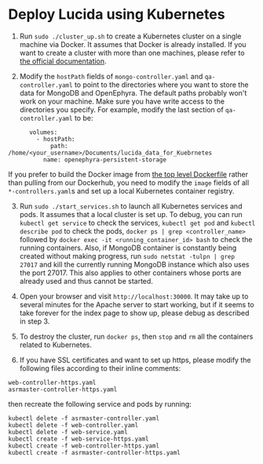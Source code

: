 # Deploy Lucida using Kubernetes

1. Run `sudo ./cluster_up.sh` to create a Kubernetes cluster on a single machine via Docker.
It assumes that Docker is already installed.
If you want to create a cluster with more than one machines,
please refer to [the official documentation](http://kubernetes.io/docs/).

2. Modify the `hostPath` fields of `mongo-controller.yaml` and `qa-controller.yaml`
to point to the directories where you want to store the data for MongoDB and OpenEphyra.
The default paths probably won't work on your machine.
Make sure you have write access to the directories you specify.
For example, modify the last section of `qa-controller.yaml` to be:

  ```
        volumes:
          - hostPath:
              path: /home/<your_username>/Documents/lucida_data_for_Kuebrnetes
            name: openephyra-persistent-storage
  ```

  If you prefer to build the Docker image from [the top level Dockerfile](../../Dockerfile)
  rather than pulling from our Dockerhub, you need to modify
  the `image` fields of all `*-controllers.yaml`s and set up a local Kubernetes container registry.

3. Run `sudo ./start_services.sh` to launch all Kubernetes services and pods.
It assumes that a local cluster is set up.
To debug, you can run `kubectl get service` to check the services,
`kubectl get pod` and `kubectl describe pod` to check the pods,
`docker ps | grep <controller_name>` followed by `docker exec -it <running_container_id> bash` to check the running containers.
Also, if MongoDB container is constantly being created without making progress, 
run `sudo netstat -tulpn | grep 27017` and kill the currently running MongoDB instance which also uses the port 27017.
This also applies to other containers whose ports are already used and thus cannot be started.

4. Open your browser and visit `http://localhost:30000`.
It may take up to several minutes for the Apache server to start working,
but if it seems to take forever for the index page to show up, please debug as described in step 3.

5. To destroy the cluster, run `docker ps`, then `stop` and `rm` all the containers related to Kubernetes.

6. If you have SSL certificates and want to set up https, please modify the following files according to their inline comments:

  ```
  web-controller-https.yaml
  asrmaster-controller-https.yaml
  ```
  
  then recreate the following service and pods by running:
  
  ```
  kubectl delete -f asrmaster-controller.yaml
  kubectl delete -f web-controller.yaml
  kubectl delete -f web-service.yaml
  kubectl create -f web-service-https.yaml
  kubectl create -f web-controller-https.yaml
  kubectl create -f asrmaster-controller-https.yaml
```
